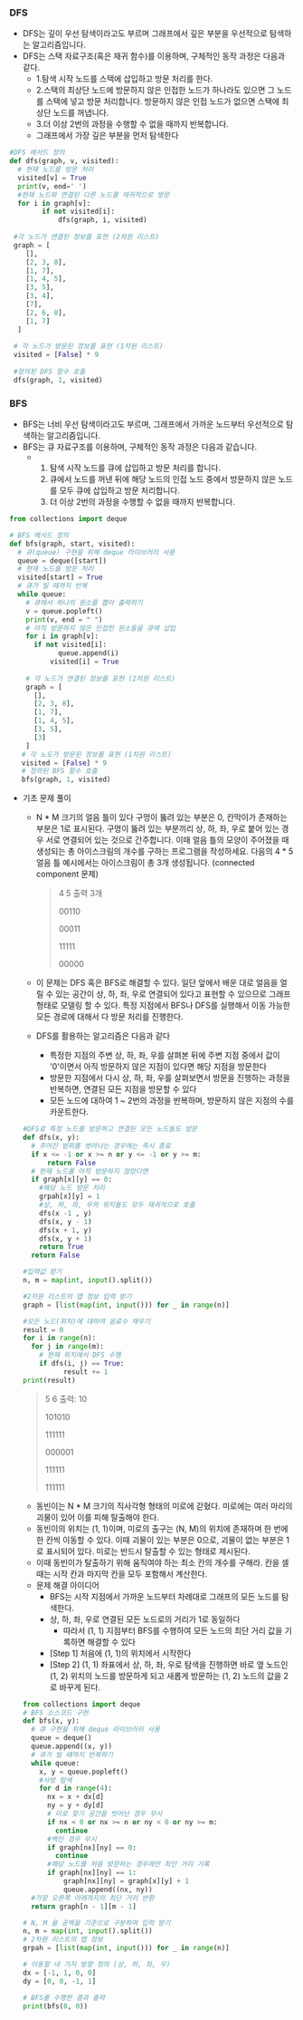 ### DFS

- DFS는 깊이 우선 탐색이라고도 부르며 그래프에서 깊은 부분을 우선적으로 탐색하는 알고리즘입니다. 
- DFS는 스택 자료구조(혹은 재귀 함수)를 이용하며, 구체적인 동작 과정은 다음과 같다.
  - 1.탐색 시작 노드를 스택에 삽입하고 방문 처리를 한다.
  - 2.스택의 최상단 노드에 방문하지 않은 인접한 노드가 하나라도 있으면 그 노드를 스택에 넣고 방문 처리합니다. 방문하지 않은 인접 노드가 없으면 스택에 최상단 노드를 꺼냅니다. 
  - 3.더 이상 2번의 과정을 수행할 수 없을 때까지 반복합니다.
  - 그래프에서 가장 깊은 부분을 먼저 탐색한다

```python
#DFS 메서드 정의
def dfs(graph, v, visited):
  # 현재 노드를 방문 처리
  visited[v] = True
  print(v, end=' ')
  #현재 노드와 연결된 다른 노드를 재귀적으로 방문
  for i in graph[v]:
    	if not visited[i]:
        	dfs(graph, i, visited)
          
 #각 노드가 연결된 정보를 표현 (2차원 리스트)
 graph = [
    [],
    [2, 3, 8],
    [1, 7],
    [1, 4, 5],
    [3, 5],
    [3, 4],
    [7],
    [2, 6, 8],
    [1, 7]
  ]
  
 # 각 노드가 방문된 정보를 표현 (1차원 리스트)
 visited = [False] * 9
  
 #정의된 DFS 함수 호출
 dfs(graph, 1, visited)
```

### BFS

- BFS는 너비 우선 탐색이라고도 부르며, 그래프에서 가까운 노드부터 우선적으로 탐색하는 알고리즘입니다.
- BFS는 큐 자료구조를 이용하며, 구체적인 동작 과정은 다음과 같습니다.
  - 1. 탐색 시작 노드를 큐에 삽입하고 방문 처리를 합니다.
    2. 큐에서 노드를 꺼낸 뒤에 해당 노드의 인접 노드 중에서 방문하지 않은 노드를 모두 큐에 삽입하고 방문 처리합니다.
    3. 더 이상 2번의 과정을 수행할 수 없을 때까지 반복합니다.

```python
from collections import deque

# BFS 메서드 정의
def bfs(graph, start, visited):
  # 큐(queue) 구현을 위해 deque 라이브러리 사용
  queue = deque([start])
  # 현재 노드를 방문 처리
  visited[start] = True
  # 큐가 빌 때까지 반복
  while queue:
    # 큐에서 하나의 원소를 뽑아 출력하기
    v = queue.popleft()
    print(v, end = " ")
    # 아직 방문하지 않은 인접한 원소들을 큐에 삽입
    for i in graph[v]:
      if not visited[i]:
        	queue.append(i)
          visited[i] = True
    
    # 각 노드가 연결된 정보를 표현 (2차원 리스트)
    graph = [
      [],
      [2, 3, 8],
      [1, 7],
      [1, 4, 5],
      [3, 5],
      [3]
    ]
   # 각 노도가 방문된 정보를 표현 (1차원 리스트)
   visited = [False] * 9
   # 정의된 BFS 함수 호출
   bfs(graph, 1, visited)
```

- 기초 문제 풀이

  - N * M 크기의 얼음 틀이 있다 구멍이 뚫려 있는 부분은 0, 칸막이가 존재하는 부분은 1로 표시된다. 구멍이 뚫려 있는 부분끼리 상, 하, 좌, 우로 붙어 있는 경우 서로 연결되어 있는 것으로 간주합니다. 이때 얼음 틀의 모양이 주어졌을 때 생성되는 총 아이스크림의 개수를 구하는 프로그램을 작성하세요. 다음의 4 * 5 얼음 틀 예시에서는 아이스크림이 총 3개 생성됩니다. (connected component 문제)

    >4 5  출력 3개
    >
    >00110
    >
    >00011
    >
    >11111
    >
    >00000

  - 이 문제는 DFS 혹은 BFS로 해결할 수 있다. 일단 앞에서 배운 대로 얼음을 얼릴 수 있는 공간이 상, 하, 좌, 우로 연결되어 있다고 표현할 수 있으므로 그래프 형태로 모델링 할 수 있다. 특정 지점에서 BFS나 DFS를 실행해서 이동 가능한 모든 경로에 대해서 다 방문 처리를 진행한다.

  - DFS를 활용하는 알고리즘은 다음과 같다

    - 특정한 지점의 주변 상, 하, 좌, 우를 살펴본 뒤에 주변 지점 중에서 값이 '0'이면서 아직 방문하지 않은 지점이 있다면 해당 지점을 방문한다
    - 방문한 지점에서 다시 상, 하, 좌, 우를 살펴보면서 방문을 진행하는 과정을 반복하면, 연결된 모든 지점을 방문할 수 있다
    - 모든 노드에 대하여 1 ~ 2번의 과정을 반복하며, 방문하지 않은 지점의 수를 카운트한다.

  ```python
  #DFS로 특정 노드를 방문하고 연결된 모든 노드들도 방문
  def dfs(x, y):
    # 주어진 범위를 벗어나는 경우에는 즉시 종료
    if x <= -1 or x >= n or y <= -1 or y >= m:
      	return False
    # 현재 노드를 아직 방문하지 않았다면
    if graph[x][y] == 0:
      #해당 노드 방문 처리
      grpah[x][y] = 1
      #상, 하, 좌, 우의 위치들도 모두 재귀적으로 호출
      dfs(x -1 , y)
      dfs(x, y - 1)
      dfs(x + 1, y)
      dfs(x, y + 1)
      return True
   	return False
  
  #입력값 받기
  n, m = map(int, input().split())
  
  #2차원 리스트의 맵 정보 입력 받기
  graph = [list(map(int, input())) for _ in range(n)]
  
  #모든 노드(위치)에 대하여 음료수 채우기
  result = 0
  for i in range(n):
    for j in range(m):
      # 현재 위치에서 DFS 수행
      if dfs(i, j) == True:
        	result += 1
  print(result)
  ```

  

  

  > 5 6 출력: 10
  >
  > 101010
  >
  > 111111
  >
  > 000001
  >
  > 111111
  >
  > 111111

  

  - 동빈이는 N * M 크기의 직사각형 형태의 미로에 갇혔다. 미로에는 여러 마리의 괴물이 있어 이를 피해 탈출해야 한다.
  - 동빈이의 위치는 (1, 1)이며, 미로의 출구는 (N, M)의 위치에 존재하며 한 번에 한 칸씩 이동할 수 있다. 이때 괴물이 있는 부분은 0으로, 괴물이 없는 부분은 1로 표시되어 있다. 미로는 반드시 탈출할 수 있는 형태로 제시된다.
  - 이때 동빈이가 탈출하기 위해 움직여야 하는 최소 칸의 개수를 구해라. 칸을 셀 때는 시작 칸과 마지막 칸을 모두 포함해서 계산한다.
  - 문제 해결 아이디어
    - BFS는 시작 지점에서 가까운 노드부터 차례대로 그래프의 모든 노드를 탐색한다.
    - 상, 하, 좌, 우로 연결된 모든 노드로의 거리가 1로 동일하다
      - 따라서 (1, 1) 지점부터 BFS를 수행하여 모든 노드의 최단 거리 값을 기록하면 해결할 수 있다
    - [Step 1] 처음에 (1, 1)의 위치에서 시작한다
    - [Step 2] (1, 1) 좌표에서 상, 하, 좌, 우로 탐색을 진행하면 바로 옆 노드인 (1, 2) 위치의 노드를 방문하게 되고 새롭게 방문하는 (1, 2) 노드의 값을 2로 바꾸게 된다. 

  ```python
  from collections import deque
  # BFS 소스코드 구현
  def bfs(x, y):
    # 큐 구현을 위해 deque 라이브러리 사용
    queue = deque()
    queue.append((x, y))
    # 큐가 빌 떄까지 반복하기
    while queue:
      x, y = queue.popleft()
      #사방 탐색
      for d in range(4):
        nx = x + dx[d]
        ny = y + dy[d]
        # 미로 찾기 공간을 벗어난 경우 무시
       	if nx < 0 or nx >= n or ny < 0 or ny >= m:
          continue 
        #벽인 경우 무시
        if graph[nx][ny] == 0:
          continue
        #해당 노드를 처음 방문하는 경우에만 최단 거리 기록
        if graph[nx][ny] == 1:
          	graph[nx][ny] = graph[x][y] + 1
            queue.append((nx, ny))
    #가장 오른쪽 아래까지의 최단 거리 반환
    return graph[n - 1][m - 1]
  
  # N, M 을 공백을 기준으로 구분하여 입력 받기
  n, m = map(int, input().split())
  # 2차원 리스트의 맵 정보
  grpah = [list(map(int, input())) for _ in range(n)]
  
  # 이동할 네 가지 방향 정의 (상, 하, 좌, 우)
  dx = [-1, 1, 0, 0]
  dy = [0, 0, -1, 1]
  
  # BFS를 수행한 결과 출력
  print(bfs(0, 0))
  ```

  

  

​	



